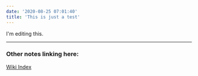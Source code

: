 ```yaml
---
date: '2020-08-25 07:01:40'
title: 'This is just a test'
---
```

I'm editing this.

---
### Other notes linking here:

[Wiki Index](/index/)